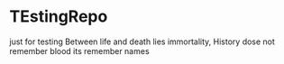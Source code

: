 # TEstingRepo
just for testing
Between life and death lies immortality, History dose not remember blood 
its remember names
